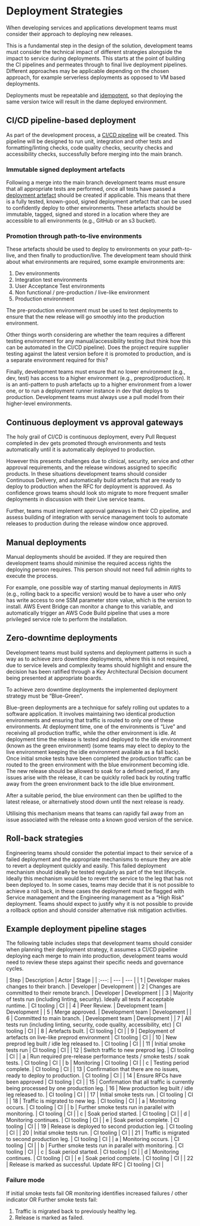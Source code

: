 # Deployment Strategies

When developing services and applications development teams must consider their approach to deploying new releases.

This is a fundamental step in the design of the solution, development teams must consider the technical impact of different strategies alongside the impact to service during deployments. This starts at the point of building the CI pipelines and permeates through to final live deployment pipelines. Different approaches may be applicable depending on the chosen approach, for example serverless deployments as opposed to VM based deployments.

Deployments must be repeatable and [idempotent](../practices/continuous-integration.md#deploy-what-you-tested), so that deploying the same version twice will result in the dame deployed environment.

## CI/CD pipeline-based deployment

As part of the development process, a [CI/CD pipeline](../practices/continuous-integration.md) will be created. This pipeline will be designed to run unit, integration and other tests and formatting/linting checks, code quality checks, security checks and accessibility checks, successfully before merging into the main branch.

### Immutable signed deployment artefacts

Following a merge into the main branch development teams must ensure that all appropriate tests are performed, once all tests have passed a [deployment artefact](../practices/continuous-integration.md#deploy-what-you-tested) should be created if applicable. This means that there is a fully tested, known-good, signed deployment artefact that can be used to confidently deploy to other environments. These artefacts should be immutable, tagged, signed and stored in a location where they are accessible to all environments (e.g., GitHub or an s3 bucket).

### Promotion through path-to-live environments

These artefacts should be used to deploy to environments on your path-to-live, and then finally to production/live. The development team should think about what environments are required, some example environments are:

1. Dev environments
1. Integration test environments
1. User Acceptance Test environments
1. Non functional / pre-production / live-like environment
1. Production environment

The pre-production environment must be used to test deployments to ensure that the new release will go smoothly into the production environment.

Other things worth considering are whether the team requires a different testing environment for any manual/accessibility testing (but think how this can be automated in the CI/CD pipeline). Does the project require supplier testing against the latest version before it is promoted to production, and is a separate environment required for this?

Finally, development teams must ensure that no lower environment (e.g., dev, test) has access to a higher environment (e.g., preprod/production). It is an anti-pattern to push artefacts up to a higher environment from a lower one, or to run a deployment runner instance in dev that deploys to production. Development teams must always use a pull model from their higher-level environments.

## Continuous deployment vs approval gateways

The holy grail of CI/CD is continuous deployment, every Pull Request completed in dev gets promoted through environments and tests automatically until it is automatically deployed to production.

However this presents challenges due to clinical, security, service and other approval requirements, and the release windows assigned to specific products. In these situations development teams should consider Continuous Delivery, and automatically build artefacts that are ready to deploy to production when the RFC for deployment is approved. As confidence grows teams should look sto migrate to more frequent smaller deployments in discussion with their Live service teams.

Further, teams must implement approval gateways in their CD pipeline, and assess building of integration with service management tools to automate releases to production during the release window once approved.

## Manual deployments

Manual deployments should be avoided. If they are required then development teams should minimise the required access rights the deploying person requires. This person should not need full admin rights to execute the process.

For example, one possible way of starting manual deployments in AWS (e.g., rolling back to a specific version) would be to have a user who only has write access to one SSM parameter store value, which is the version to install. AWS Event Bridge can monitor a change to this variable, and automatically trigger an AWS Code Build pipeline that uses a more privileged service role to perform the installation.

## Zero-downtime deployments

Development teams must build systems and deployment patterns in such a way as to achieve zero downtime deployments, where this is not required, due to service levels and complexity teams should highlight and ensure the decision has been ratified through a Key Architectural Decision document being presented at appropriate boards.

To achieve zero downtime deployments the implemented deployment strategy must be “Blue-Green”.

Blue-green deployments are a technique for safely rolling out updates to a software application. It involves maintaining two identical production environments and ensuring that traffic is routed to only one of these environments. At deployment time, one of the environments is “Live” and receiving all production traffic, while the other environment is idle. At deployment time the release is tested and deployed to the idle environment (known as the green environment) (some teams may elect to deploy to the live environment keeping the idle environment available as a fall back). Once initial smoke tests have been completed the production traffic can be routed to the green environment with the blue environment becoming idle. The new release should be allowed to soak for a defined period, if any issues arise with the release, it can be quickly rolled back by routing traffic away from the green environment back to the idle blue environment.

After a suitable period, the blue environment can then be uplifted to the latest release, or alternatively stood down until the next release is ready.

Utilising this mechanism means that teams can rapidly fail away from an issue associated with the release onto a known good version of the service.

## Roll-back strategies

Engineering teams should consider the potential impact to their service of a failed deployment and the appropriate mechanisms to ensure they are able to revert a deployment quickly and easily. This failed deployment mechanism should ideally be tested regularly as part of the test lifecycle. Ideally this mechanism would be to revert the service to the leg that has not been deployed to. In some cases, teams may decide that it is not possible to achieve a roll back, in these cases the deployment must be flagged with Service management and the Engineering management as a “High Risk” deployment. Teams should expect to justify why it is not possible to provide a rollback option and should consider alternative risk mitigation activities.

## Example deployment pipeline stages

The following table includes steps that development teams should consider when planning their deployment strategy, it assumes a CI/CD pipeline deploying each merge to main into production, development teams would need to review these steps against their specific needs and governance cycles.

| Step | Description | Actor | Stage |
| :---: | --- | --- |
| 1 | Developer makes changes to their branch. | Developer | Development |
| 2 | Changes are committed to their remote branch. | Developer | Development |
| 3 | Majority of tests run (including linting, security). Ideally all tests if acceptable runtime. | CI tooling | CI |
| 4 | Peer Review. | Development team | Development |
| 5 | Merge approved. | Development team | Development |
| 6 | Committed to main branch. | Development team | Development |
| 7 | All tests run (including linting, security, code quality, accessibility, etc) | CI tooling | CI |
| 8 | Artefacts built. | CI tooling | CI |
| 9 | Deployment of artefacts on live-like preprod environment | CI tooling | CI |
| 10 | New preprod leg built / idle leg released to. | CI tooling | CI |
| 11 | Initial smoke tests run | CI tooling | CI |
| 12 | Switch traffic to new preprod leg. | CI tooling | CI |
| a | Run required pre-release performance tests / smoke tests / soak tests. | CI tooling | CI |
| b | Monitoring | CI tooling | CI |
| c | Testing period complete. | CI tooling | CI |
| 13 | Confirmation that there are no issues, ready to deploy to production. | CI tooling | CI |
| 14 | Ensure RFCs have been approved | CI tooling | CI |
| 15 | Confirmation that all traffic is currently being processed by one production leg.
| 16 | New production leg built / idle leg released to. | CI tooling | CI |
| 17 | Initial smoke tests run. | CI tooling | CI |
| 18 | Traffic is migrated to new leg. | CI tooling | CI |
| a | Monitoring occurs. | CI tooling | CI |
| b | Further smoke tests run in parallel with monitoring. | CI tooling | CI |
| c | Soak period started. | CI tooling | CI |
| d | Monitoring continues. | CI tooling | CI |
| e | Soak period complete. | CI tooling | CI |
| 19 | Release is deployed to second production leg. | CI tooling | CI |
| 20 | Initial smoke tests run. | CI tooling | CI |
| 21 | Traffic is migrated to second production leg. | CI tooling | CI |
| a | Monitoring occurs. | CI tooling | CI |
| b | Further smoke tests run in parallel with monitoring. | CI tooling | CI |
| c | Soak period started. | CI tooling | CI |
| d | Monitoring continues. | CI tooling | CI |
| e | Soak period complete. | CI tooling | CI |
| 22 | Release is marked as successful. Update RFC | CI tooling | CI |

### Failure mode

If initial smoke tests fail OR monitoring identifies increased failures / other indicator OR Further smoke tests fail:

1. Traffic is migrated back to previously healthy leg.
1. Release is marked as failed.
